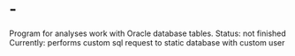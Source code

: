# -
Program for analyses work with Oracle database tables.
Status: not finished
Currently: performs custom sql request to static database with custom user
